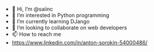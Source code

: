- 👋 Hi, I’m @saiinc
- 👀 I’m interested in Python programming
- 🌱 I’m currently learning DJango
- 💞️ I’m looking to collaborate on web developers
- 📫 How to reach me 
 - https://www.linkedin.com/in/anton-sorokin-54000486/
<!---
saiinc/saiinc is a ✨ special ✨ repository because its `README.md` (this file) appears on your GitHub profile.
You can click the Preview link to take a look at your changes.
--->
